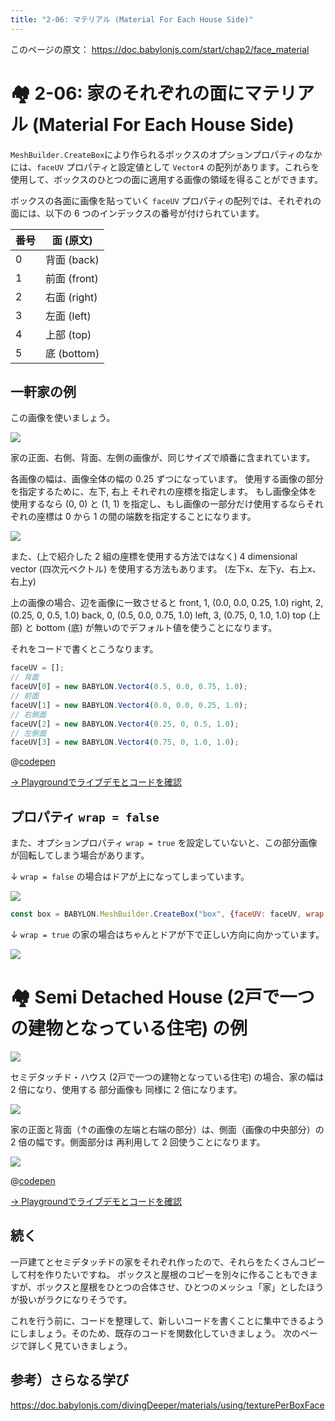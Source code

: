 ```yaml
---
title: "2-06: マテリアル (Material For Each House Side)"
---
```


このページの原文： https://doc.babylonjs.com/start/chap2/face_material


# 🏘 2-06:  家のそれぞれの面にマテリアル (Material For Each House Side)

`MeshBuilder.CreateBox`により作られるボックスのオプションプロパティのなかには、`faceUV` プロパティと設定値として `Vector4` の配列があります。これらを使用して、ボックスのひとつの面に適用する画像の領域を得ることができます。

ボックスの各面に画像を貼っていく `faceUV` プロパティの配列では、それぞれの面には、以下の 6 つのインデックスの番号が付けられています。

番号|面 (原文)
---|---
0|背面 (back)
1|前面 (front)
2|右面 (right)
3|左面 (left)
4|上部 (top)
5|底 (bottom)

## 一軒家の例

この画像を使いましょう。

![](https://doc.babylonjs.com/_next/image?url=%2Fimg%2Fgetstarted%2Fcubehouse.png&w=1920&q=75)

家の正面、右側、背面、左側の画像が、同じサイズで順番に含まれています。

各画像の幅は、画像全体の幅の 0.25 ずつになっています。 使用する画像の部分を指定するために、左下, 右上 それぞれの座標を指定します。
もし画像全体を使用するなら (0, 0) と (1, 1) を指定し、もし画像の一部分だけ使用するならそれぞれの座標は 0 から 1 の間の端数を指定することになります。

![](https://storage.googleapis.com/zenn-user-upload/873f151b091e-20220508.png)

また、(上で紹介した 2 組の座標を使用する方法ではなく) 4 dimensional vector (四次元ベクトル) を使用する方法もあります。
(左下x、左下y、右上x、右上y)

上の画像の場合、辺を画像に一致させると
front, 1, (0.0, 0.0, 0.25, 1.0)
right, 2, (0.25, 0, 0.5, 1.0)
back, 0, (0.5, 0.0, 0.75, 1.0)
left, 3, (0.75, 0, 1.0, 1.0)
top (上部) と bottom (底) が無いのでデフォルト値を使うことになります。

それをコードで書くとこうなります。

```js
faceUV = [];
// 背面
faceUV[0] = new BABYLON.Vector4(0.5, 0.0, 0.75, 1.0); 
// 前面
faceUV[1] = new BABYLON.Vector4(0.0, 0.0, 0.25, 1.0); 
// 右側面
faceUV[2] = new BABYLON.Vector4(0.25, 0, 0.5, 1.0); 
// 左側面
faceUV[3] = new BABYLON.Vector4(0.75, 0, 1.0, 1.0); 
```

@[codepen](https://codepen.io/chomado/pen/JjMWMaJ)

[→ Playgroundでライブデモとコードを確認](https://playground.babylonjs.com/#KBS9I5#72)

## プロパティ `wrap = false`

また、オプションプロパティ `wrap = true` を設定していないと、この部分画像が回転してしまう場合があります。

↓ `wrap = false` の場合はドアが上になってしまっています。

![](https://storage.googleapis.com/zenn-user-upload/9d6905a06022-20220326.png)

```js
const box = BABYLON.MeshBuilder.CreateBox("box", {faceUV: faceUV, wrap: true});
```

↓ `wrap = true` の家の場合はちゃんとドアが下で正しい方向に向かっています。

![](https://storage.googleapis.com/zenn-user-upload/619a1e2da696-20220326.png)


# 🏘 Semi Detached House (2戸で一つの建物となっている住宅) の例

![](https://doc.babylonjs.com/_next/image?url=%2Fimg%2Fgetstarted%2Fhouse4.png&w=2048&q=75)

セミデタッチド・ハウス (2戸で一つの建物となっている住宅) の場合、家の幅は 2 倍になり、使用する 部分画像も 同様に 2 倍になります。

![](https://doc.babylonjs.com/_next/image?url=%2Fimg%2Fgetstarted%2Fsemihouse.png&w=2048&q=75)

家の正面と背面（↑の画像の左端と右端の部分）は、側面（画像の中央部分）の 2 倍の幅です。側面部分は 再利用して 2 回使うことになります。

![](https://storage.googleapis.com/zenn-user-upload/a4def0a04ea8-20220508.png)

@[codepen](https://codepen.io/chomado/pen/rNpyYEX)

[→ Playgroundでライブデモとコードを確認](https://playground.babylonjs.com/#KBS9I5#73)

## 続く

一戸建てとセミデタッチドの家をそれぞれ作ったので、それらをたくさんコピーして村を作りたいですね。
ボックスと屋根のコピーを別々に作ることもできますが、ボックスと屋根をひとつの合体させ、ひとつのメッシュ「家」としたほうが扱いがラクになりそうです。

これを行う前に、コードを整理して、新しいコードを書くことに集中できるようにしましょう。そのため、既存のコードを関数化していきましょう。
次のページで詳しく見ていきましょう。

## 参考）さらなる学び

https://doc.babylonjs.com/divingDeeper/materials/using/texturePerBoxFace
